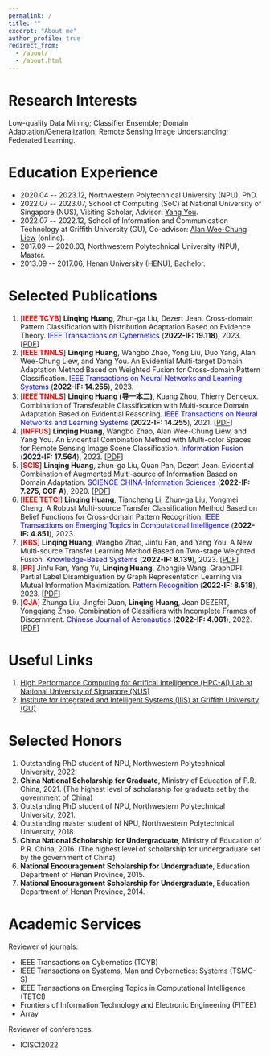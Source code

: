 ```yaml
---
permalink: /
title: ""
excerpt: "About me"
author_profile: true
redirect_from: 
  - /about/
  - /about.html
---
```


Research Interests
======
Low-quality Data Mining; Classifier Ensemble; Domain Adaptation/Generalization; Remote Sensing Image Understanding; Federated Learning.

Education Experience
======
- 2020.04 -- 2023.12, Northwestern Polytechnical University (NPU), PhD.
- 2022.07 -- 2023.07, School of Computing (SoC) at National University of Singapore (NUS), Visiting Scholar, Advisor: [Yang You](https://www.comp.nus.edu.sg/~youy/).
- 2022.07 -- 2022.12, School of Information and Communication Technology at Griffith University (GU), Co-advisor: [Alan Wee-Chung Liew](https://experts.griffith.edu.au/7401-alan-weechung-liew) (online).
- 2017.09 -- 2020.03, Northwestern Polytechnical University (NPU), Master.
- 2013.09 -- 2017.06, Henan University (HENU), Bachelor.

Selected Publications
=====
1. [**<font color="red">IEEE TCYB</font>**] **Linqing Huang**, Zhun-ga Liu, Dezert Jean. Cross-domain Pattern Classification with Distribution Adaptation Based on Evidence Theory. <font color="blue">IEEE Transactions on Cybernetics</font> (**2022-IF: 19.118**), 2023. [[PDF](https://ieeexplore.ieee.org/document/9660783)]
2. [**<font color="red">IEEE TNNLS</font>**] **Linqing Huang**, Wangbo Zhao, Yong Liu, Duo Yang, Alan Wee-Chung Liew, and Yang You. An Evidential Multi-target Domain Adaptation Method Based on Weighted Fusion for Cross-domain Pattern Classification. <font color="blue">IEEE Transactions on Neural Networks and Learning Systems</font> (**2022-IF: 14.255**), 2023.
3. [**<font color="red">IEEE TNNLS</font>**] **Linqing Huang (导一本二)**, Kuang Zhou, Thierry Denoeux. Combination of Transferable Classification with Multi-source Domain Adaptation Based on Evidential Reasoning. <font color="blue">IEEE Transactions on Neural Networks and Learning Systems</font> (**2022-IF: 14.255**), 2021. [[PDF](https://ieeexplore.ieee.org/document/9108588)]
4. [**<font color="red">INFFUS</font>**] **Linqing Huang**, Wangbo Zhao, Alan Wee-Chung Liew, and Yang You. An Evidential Combination Method with Multi-color Spaces for Remote Sensing Image Scene Classification. <font color="blue">Information Fusion</font> (**2022-IF: 17.564**), 2023. [[PDF](https://www.sciencedirect.com/science/article/abs/pii/S1566253522002743)]
5. [**<font color="red">SCIS</font>**] **Linqing Huang**, zhun-ga Liu, Quan Pan, Dezert Jean. Evidential Combination of Augmented Multi-source of Information Based on Domain Adaptation. <font color="blue">SCIENCE CHINA-Information Sciences</font> (**2022-IF: 7.275, CCF A**), 2020. [[PDF](https://link.springer.com/article/10.1007/s11432-020-3080-3)]
6. [**<font color="red">IEEE TETCI</font>**] **Linqing Huang**, Tiancheng Li, Zhun-ga Liu, Yongmei Cheng. A Robust Multi-source Transfer Classification Method Based on Belief Functions for Cross-domain Pattern Recognition. <font color="blue">IEEE Transactions on Emerging Topics in Computational Intelligence</font> (**2022-IF: 4.851**), 2023.
7. [**<font color="red">KBS</font>**] **Linqing Huang**, Wangbo Zhao, Jinfu Fan, and Yang You. A New Multi-source Transfer Learning Method Based on Two-stage Weighted Fusion. <font color="blue">Knowledge-Based Systems</font> (**2022-IF: 8.139**), 2023. [[PDF](https://www.sciencedirect.com/science/article/abs/pii/S0950705122013296)]
8. [**<font color="red">PR</font>**] Jinfu Fan, Yang Yu, **Linqing Huang**, Zhongjie Wang. GraphDPI: Partial Label Disambiguation by Graph Representation Learning via Mutual Information Maximization. <font color="blue">Pattern Recognition</font> (**2022-IF: 8.518**), 2023. [[PDF](https://www.sciencedirect.com/science/article/abs/pii/S0031320322006136)]
9. [**<font color="red">CJA</font>**] Zhunga Liu, Jingfei Duan, **Linqing Huang**, Jean DEZERT, Yongqiang Zhao. Combination of Classifiers with Incomplete Frames of Discernment. <font color="blue">Chinese Journal of Aeronautics</font> (**2022-IF: 4.061**), 2022. [[PDF](https://www.sciencedirect.com/science/article/pii/S1000936121001758)]

Useful Links
=====
1. [High Performance Computing for Artifical Intelligence (HPC-AI) Lab at National University of Signapore (NUS)](https://ai.comp.nus.edu.sg/)
2. [Institute for Integrated and Intelligent Systems (IIIS) at Griffith University (GU)](https://www.griffith.edu.au/institute-integrated-intelligent-systems/our-researchers)

Selected Honors
=====
1. Outstanding PhD student of NPU, Northwestern Polytechnical University, 2022.
2. **China National Scholarship for Graduate**, Ministry of Education of P.R. China, 2021. (The highest level of scholarship for graduate set by the government of China)
3. Outstanding PhD student of NPU, Northwestern Polytechnical University, 2021.
4. Outstanding master student of NPU, Northwestern Polytechnical University, 2018.
5. **China National Scholarship for Undergraduate**, Ministry of Education of P.R. China, 2016. (The highest level of scholarship for undergraduate set by the government of China)
6. **National Encouragement Scholarship for Undergraduate**, Education Department of Henan Province, 2015.
7. **National Encouragement Scholarship for Undergraduate**, Education Department of Henan Province, 2014.

Academic Services
=====
Reviewer of journals: 
- IEEE Transactions on Cybernetics (TCYB)
- IEEE Transactions on Systems, Man and Cybernetics: Systems (TSMC-S)
- IEEE Transactions on Emerging Topics in Computational Intelligence (TETCI)
- Frontiers of Information Technology and Electronic Engineering (FITEE)
- Array

Reviewer of conferences: 
- ICISCI2022

